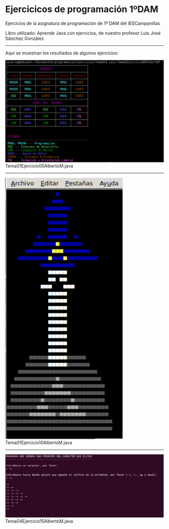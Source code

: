 # Ejercicicos de programación 1ºDAM
Ejercicios de la asignatura de programación de 1º DAM del IESCampanillas

Libro utilizado: Aprende Java con ejercicios, de nuestro profesor Luis José Sánchez González
 
 ---
 
 Aquí se muestran los resultados de algunos ejercicios:  
 
 ![Tema01Ejercicio05AlbertoM](https://github.com/albertomorenogonzalez/ejercicios_de_programacion/blob/main/images/Tema01Ejercicio05AlbertoM.PNG)  
 Tema01Ejercicio05AlbertoM.java    
 
 ---
  
 ![Tema01Ejercicio10AlbertoM](https://github.com/albertomorenogonzalez/ejercicios_de_programacion/blob/main/images/Tema01Ejercicio10AlbertoM.png)  
 Tema01Ejercicio10AlbertoM.java    
 
 ---
 
 ![Tema04Ejercicio15AlbertoM](https://github.com/albertomorenogonzalez/ejercicios_de_programacion/blob/main/images/Tema04Ejercicio15AlbertoM.PNG)  
 Tema04Ejercicio15AlbertoM.java

